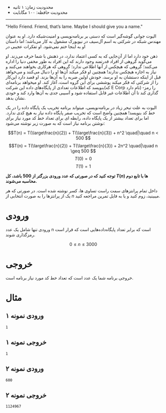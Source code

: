 + محدودیت زمان: ۱ ثانیه
+ محدودیت حافظه: ۱۰۰ مگابایت

----------
"Hello Friend. 
Friend, that’s lame. Maybe I should give you a name."
 
الیوت جوانی گوشه­‌گیر است که دستی بر برنامه‌نویسی و امنیت­‌شبکه دارد. او به عنوان مهندس شبکه در شرکتی به اسم آل­‌سیف در نیویورک مشغول به کار می‌باشد؛ اما داستان او به اینجا ختم نمی­‌شود. او تفکرات عجیبی در

ذهن خود دارد اما از آن‌جایی که به کسی اعتماد ندارد، در ذهنش با شما حرف می‌­زند. او می‌گوید گروهی از افراد قدرتمند وجود دارند که این افراد به طور مخفی دنیا را اداره می‌کنند؛ گروهی که هیچکس از آن­ها اطلاعی ندارد؛ گروهی که هرکاری بخواهند می‌­کنند و نیاز به اجازه هیچکس ندارند! همچنین او فکر می­کند آن‌­ها او را دنبال می‌کنند و می‌خواهد قبل از اینکه دستشان به او برسد، خودش اولین ضربه را به آن‌­ها بزند. او قصد دارد این‌­کار را از شرکتی که فکر می­کند پوششی برای این گروه است، آغاز کند. او می­خواهد برنامه‌ای بنویسد که اطلاعات تعدادی از پایگاه‌­های داده این شرکت(که E Corp نام دارد) را رمز­گذاری کند تا آن اطلاعات غیر قابل استفاده شود و آسیبی جدی­ به آن­‌ها وارد کند و خودی نشان بدهد.

الیوت به علت تبحر زیاد در برنامه‌­نویسی، می­تواند برنامه تخریب یک پایگاه­ داده را در یک خط کد بنویسد! همچنین واضح است که تخریب صفر پایگاه­ داده نیاز به هیچ کدی ندارد. اما برای تعداد بیشتر از یک پایگاه­ داده، رابطه­ ای برای تعداد خط­ کد مورد نیاز برای نوشتن برنامه نیاز است که به صورت زیر نوشته می‌­شود:

$$T(n) = T(\large\frac{n}{2}) + T(\large\frac{n}{3}) + n^2 \quad|\quad n < 500 $$
$$T(n) = T(\large\frac{n}{2}) + T(\large\frac{n}{3}) + 2n^2 \quad|\quad n \geq 500 $$
$$ T(0) = 0 $$
$$ T(1) = 1 $$

**توجه کنید که در صورتی که عدد ورودی بزرگتر از  500 باشد، کل $T(n)$ ها با تابع دوم محاسبه می‌شوند.**

داخل تمام پرانتزهای سمت راست تساوی ها، کسر نوشته شده است. در صورتی که هر یک از پرانتزها را به صورت انتخابی از $n$ میبینید، زوم کنید و یا به فایل تمرین مراجعه کنید.

# ورودی

ورودی تنها شامل یک عدد n است که برابر تعداد پایگاه­‌داده‌­هایی است که قرار است رمزگذاری شوند.

$$0 \le n \le 3000$$

# خروجی

خروجی برنامه شما یک عدد است که تعداد خط کد مورد نیاز برنامه است.

# مثال

## ورودی نمونه ۱

```
1
```

## خروجی نمونه ۱

```
1
```

## ورودی نمونه ۲

```
600
```

## خروجی نمونه ۲

```
1124967
```